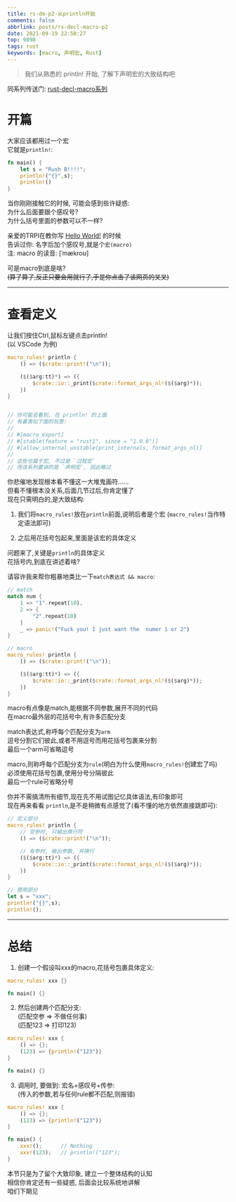 ```yaml
---
title: rs-dm-p2-从println开始
comments: false
abbrlink: posts/rs-decl-macro-p2
date: 2021-09-19 22:50:27
top: 9898
tags: rust
keywords: [macro, 声明宏, Rust]
---
```

> 我们从熟悉的 println! 开始, 了解下声明宏的大致结构吧  
<!-- more -->

同系列传送门: [rust-decl-macro系列](https://jedsek.github.io/categories/rust-decl-macro)

# 开篇  
大家应该都用过一个宏  
它就是`println!`:  

```rust 
fn main() {
	let s = "Rush B!!!!";
	println!("{}",s);
	println!()
}
```

当你刚刚接触它的时候, 可能会感到些许疑惑:  
为什么后面要跟个感叹号?  
为什么括号里面的参数可以不一样?  

亲爱的TRPl在教你写 [Hello World!](https://kaisery.github.io/trpl-zh-cn/ch01-02-hello-world.html#%E5%88%86%E6%9E%90%E8%BF%99%E4%B8%AA-rust-%E7%A8%8B%E5%BA%8F) 的时候  
告诉过你: 名字后加个感叹号,就是个`宏(macro)`  
注: macro 的读音: [ˈmækroʊ]

可是macro到底是啥?  
~~(算了算了,反正只要会用就行了,于是你点击了该网页的叉叉)~~  

- - -
# 查看定义  
让我们按住Ctrl,鼠标左键点击println!  
(以 VSCode 为例)  


```rust
macro_rules! println {
    () => ($crate::print!("\n"));

    ($($arg:tt)*) => ({
        $crate::io::_print($crate::format_args_nl!($($arg)*));
    })
}


// 你可能会看到, 在 println! 的上面
// 有着类似下面的玩意:  
// 
// #[macro_export]
// #[stable(feature = "rust1", since = "1.0.0")]
// #[allow_internal_unstable(print_internals, format_args_nl)]
// 
// 这些也属于宏, 不过是 `过程宏`
// 而该系列要讲的是 `声明宏`, 因此略过
```

你悲催地发现根本看不懂这一大堆鬼画符......  
但看不懂根本没关系,后面几节过后,你肯定懂了  
现在只需明白的,是大致结构:  

1. 我们将`macro_rules!`放在`println`前面,说明后者是个宏 
(`macro_rules!`当作特定语法即可)  

2. 之后用花括号包起来,里面是该宏的具体定义  

问题来了,关键是`println`的具体定义  
花括号内,到底在讲述着啥?  

请容许我来帮你粗暴地类比一下`match表达式 && macro`:  

```rust
// match
match num {
	1 => "1".repeat(10),
	2 => {
		"2".repeat(10)
	}
	_ => panic!("Fuck you! I just want the  numer 1 or 2")
}

// macro
macro_rules! println {
    () => ($crate::print!("\n"));

    ($($arg:tt)*) => ({
        $crate::io::_print($crate::format_args_nl!($($arg)*));
    })
}
```

macro有点像是match,能根据不同参数,展开不同的代码  
在macro最外层的花括号中,有许多匹配分支  

match表达式,称呼每个匹配分支为`arm`  
逗号分割它们彼此,或者不用逗号而用花括号包裹来分割  
最后一个arm可省略逗号  

macro,则称呼每个匹配分支为`rule`(明白为什么使用`macro_rules!`创建宏了吗)  
必须使用花括号包裹,使用分号分隔彼此  
最后一个rule可省略分号  

你并不需搞清所有细节,现在先不用试图记忆具体语法,有印象即可  
现在再来看看 `println`,是不是稍微有点感觉了(看不懂的地方依然直接跳即可):  

```rust
// 定义部分
macro_rules! println {
	// 空参时, 只输出换行符
    () => ($crate::print!("\n"));

	// 有参时, 输出参数, 并换行
    ($($arg:tt)*) => ({
        $crate::io::_print($crate::format_args_nl!($($arg)*));
    })
}

// 使用部分
let s = "xxx";
println!("{}",s);
println!();
```
- - -
# 总结  

1. 创建一个假设叫xxx的macro,花括号包裹具体定义:  

```rust
macro_rules! xxx {}

fn main() {}
```

2. 然后创建两个匹配分支:  
(匹配空参 => 不做任何事)  
(匹配123 => 打印123)  

```rust
macro_rules! xxx {
	() => {};
	(123) => {println!("123")}
}

fn main() {}
```

3. 调用时, 要做到: 宏名+感叹号+传参:  
(传入的参数,若与任何rule都不匹配,则报错)

```rust
macro_rules! xxx {
	() => {};
	(123) => {println!("123")}
}

fn main() {
	xxx!();      // Nothing
	xxx!(123);   // println!("123");
}
```

本节只是为了留个大致印象, 建立一个整体结构的认知  
相信你肯定还有一些疑惑, 后面会比较系统地讲解  
咱们下期见  